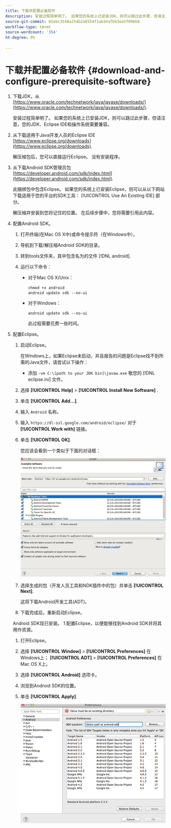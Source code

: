 ```yaml
---
title: 下载并配置必备软件
description: 安装过程简单明了。 如果您的系统上已安装JDK，则可以跳过此步骤，但请注意，您的JDK、Eclipse IDE和操作系统需要兼容。
source-git-commit: 02ebc3548a254b2a6554f1ab34afbb3ea5f09bb8
workflow-type: tm+mt
source-wordcount: '354'
ht-degree: 0%

---
```


# 下载并配置必备软件 {#download-and-configure-prerequisite-software}

1. 下载JDK，从 [https://www.oracle.com/technetwork/java/javase/downloads/](https://www.oracle.com/technetwork/java/javase/downloads/).

   安装过程简单明了。 如果您的系统上已安装JDK，则可以跳过此步骤，但请注意，您的JDK、Eclipse IDE和操作系统需要兼容。
1. 从下载适用于Java开发人员的Eclipse IDE [https://www.eclipse.org/downloads](https://www.eclipse.org/downloads).

   解压缩包后，您可以直接运行Eclipse。 没有安装程序。
1. 从下载Android SDK管理员包 [https://developer.android.com/sdk/index.html](https://developer.android.com/sdk/index.html).

   此捆绑包中包含Eclipse。 如果您的系统上已安装Eclipse，则可以从以下网站下载适用于您的平台的SDK工具： [!UICONTROL Use An Existing IDE] 部分。

   解压缩并安装到您将记住的位置。 在后续步骤中，您将需要引用此内容。
1. 配置Android SDK。
   1. 打开终端(在Mac OS X中)或命令提示符（在Windows中）。
   1. 导航到下载/解压缩Android SDK的目录。
   1. 转到tools文件夹，其中包含名为的文件 [!DNL android].
   1. 运行以下命令：

      * 对于Mac OS X/Unix：

        ```
        chmod +x android 
        android update sdk --no-ui
        ```

      * 对于Windows：

        ```
        android update sdk --no-ui
        ```

        此过程需要花费一些时间。

1. 配置Eclipse。
   1. 启动Eclipse。

      在Windows上，如果Eclipse未启动，并且报告的问题是Eclipse找不到所需的Java文件，请尝试以下操作：

      * 添加 `-vm C:\[path to your JDK bin]\javaw.exe` 敬您的 [!DNL eclipse.ini] 文件。
   1. 选择  **[!UICONTROL Help]** > **[!UICONTROL Install New Software]** .
   1. 单击 **[!UICONTROL Add...]**.
   1. 输入 `Android` 名称。
   1. 输入 `https://dl-ssl.google.com/android/eclipse/` 对于 **[!UICONTROL Work with]** 链接。
   1. 单击 **[!UICONTROL OK]**.

      您应该会看到一个类似于下面的对话框：

      ![](assets/available_software.jpg)

   1. 选择生成的包（开发人员工具和NDK插件中的包）并单击 **[!UICONTROL Next]**.

      这将下载Android开发工具(ADT)。
   1. 下载完成后，重新启动Eclipse。

   Android SDK现已安装。 1.配置Eclipse，以便能够找到Android SDK并将其用作资源。
   1. 打开Eclipse。
   1. 选择  **[!UICONTROL Window]** > **[!UICONTROL Preferences]** 在Windows上；  **[!UICONTROL ADT]** > **[!UICONTROL Preferences]** 在Mac OS X上。
   1. 选择 **[!UICONTROL Android]** 选项卡。
   1. 浏览到Android SDK的位置。
   1. 单击 **[!UICONTROL Apply]**.

      ![步骤结果](assets/ss2.jpg)
